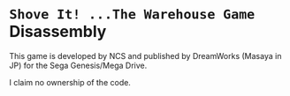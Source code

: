 # `Shove It! ...The Warehouse Game` Disassembly
This game is developed by NCS and published by DreamWorks (Masaya in JP) for the Sega Genesis/Mega Drive.

I claim no ownership of the code.
